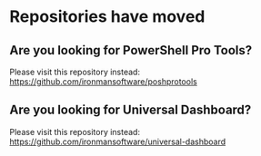 # Repositories have moved

## Are you looking for PowerShell Pro Tools?

Please visit this repository instead: https://github.com/ironmansoftware/poshprotools

## Are you looking for Universal Dashboard? 

Please visit this repository instead: https://github.com/ironmansoftware/universal-dashboard